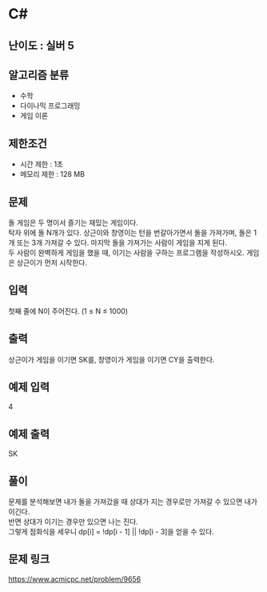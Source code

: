 # C#

## 난이도 : 실버 5

## 알고리즘 분류
  - 수학
  - 다이나믹 프로그래밍
  - 게임 이론

## 제한조건
  - 시간 제한 : 1초
  - 메모리 제한 : 128 MB

## 문제
돌 게임은 두 명이서 즐기는 재밌는 게임이다.<br/>
탁자 위에 돌 N개가 있다. 상근이와 창영이는 턴을 번갈아가면서 돌을 가져가며, 돌은 1개 또는 3개 가져갈 수 있다. 마지막 돌을 가져가는 사람이 게임을 지게 된다.<br/>
두 사람이 완벽하게 게임을 했을 때, 이기는 사람을 구하는 프로그램을 작성하시오. 게임은 상근이가 먼저 시작한다.<br/>

## 입력
첫째 줄에 N이 주어진다. (1 ≤ N ≤ 1000)<br/>

## 출력
상근이가 게임을 이기면 SK를, 창영이가 게임을 이기면 CY을 출력한다.<br/>

## 예제 입력
4<br/>

## 예제 출력
SK<br/>

## 풀이
문제를 분석해보면 내가 돌을 가져갔을 때 상대가 지는 경우로만 가져갈 수 있으면 내가 이긴다.<br/>
반면 상대가 이기는 경우만 있으면 나는 진다.<br/>
그렇게 점화식을 세우니 dp[i] = !dp[i - 1] || !dp[i - 3]을 얻을 수 있다.<br/>

## 문제 링크
https://www.acmicpc.net/problem/9656
